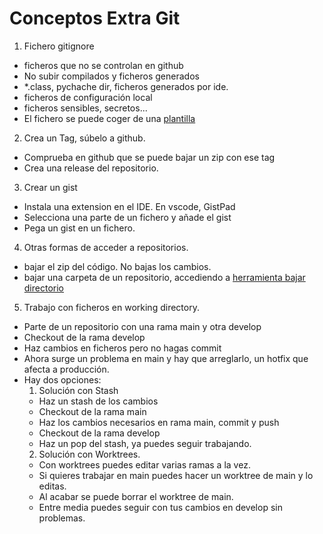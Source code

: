 
# Conceptos Extra Git

1. Fichero gitignore
  - ficheros que no se controlan en github
  - No subir compilados y ficheros generados
  - *.class, pychache dir, ficheros generados por ide.
  - ficheros de configuración local
  - ficheros sensibles, secretos...
  - El fichero se puede coger de una [plantilla](https://www.toptal.com/developers/gitignore)


2. Crea un Tag, súbelo a github.
  - Comprueba en github que se puede bajar un zip con ese tag
  - Crea una release del repositorio.

3. Crear un gist
  - Instala una extension en el IDE. En vscode, GistPad
  - Selecciona una parte de un fichero y añade el gist
  - Pega un gist en un fichero.

4. Otras formas de acceder a repositorios.
  - bajar el zip del código. No bajas los cambios.
  - bajar una carpeta de un repositorio, accediendo a [herramienta bajar directorio](https://download-directory.github.io/)

5. Trabajo con ficheros en working directory.
  - Parte de un repositorio con una rama main y otra develop
  - Checkout de la rama develop
  - Haz cambios en ficheros pero no hagas commit
  - Ahora surge un problema en main y hay que arreglarlo, un hotfix que afecta a producción.
  - Hay dos opciones:
    1. Solución con Stash
      - Haz un stash de los cambios
      - Checkout de la rama main
      - Haz los cambios necesarios en rama main, commit y push
      - Checkout de la rama develop
      - Haz un pop del stash, ya puedes seguir trabajando.
    2. Solución con Worktrees.
      - Con worktrees puedes editar varias ramas a la vez.
      - Si quieres trabajar en main puedes hacer un worktree de main y lo editas.
      - Al acabar se puede borrar el worktree de main.
      - Entre media puedes seguir con tus cambios en develop sin problemas.
